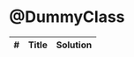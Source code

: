 

# @DummyClass
|  #   | Title                        | Solution |
| ---- | ---------------------------- | -------- |